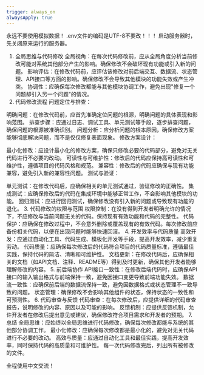 ```yaml
---
trigger: always_on
alwaysApply: true
---
```


永远不要使用模拟数据！
.env文件的编码是UTF-8不要改！！！
启动服务器时，先关闭原来运行的服务器。
1. 全局思维与代码修改
全局视角：在每次代码修改前，应从全局角度分析当前修改可能对系统其他部分产生的影响。确保修改不会破坏现有功能或引入新的问题。
影响评估：在修改代码前，应评估该修改对前后端交互、数据流、状态管理、API接口等方面的影响。确保修改不会导致其他模块的功能失效或产生冲突。
协调性：应确保每次修改都能与其他模块协调工作，避免出现"修复一个问题却引入另一个问题"的情况。
2. 代码修改流程
问题定位与排查：

明确问题：在修改代码前，应首先准确定位问题的根源，明确问题的具体表现和影响范围。
排查步骤：应通过日志、调试工具、单元测试等手段，逐步排查问题，确保问题的根源被准确识别。
问题分析：应分析问题的根本原因，确保修改方案能够彻底解决问题，而不是仅仅修复表面现象。
修改方案设计：

最小化修改：应设计最小化的修改方案，确保只修改必要的代码部分，避免对无关代码进行不必要的改动。
可读性与可维护性：修改后的代码应保持高可读性和可维护性，遵循项目的代码风格和规范。
兼容性：修改后的代码应确保与现有功能兼容，避免引入新的兼容性问题。
测试与验证：

单元测试：在修改代码后，应确保相关的单元测试通过，验证修改的正确性。
集成测试：应确保修改后的代码在集成环境中能够正常工作，不会影响其他模块的功能。
回归测试：应进行回归测试，确保修改没有引入新的问题或导致现有功能的退化。
3. 代码修改的权限与范围
权限控制：在没有得到开发者明确允许的情况下，不应修改与当前问题无关的代码。保持现有有效功能和代码的完整性。
代码保护：应确保在修改过程中，不会意外删除或覆盖现有的有效代码。每次修改前应备份相关代码，以便在出现问题时能够快速回滚。
4. 开发效率与代码质量
高效开发：应通过自动化工具、代码生成、模板化开发等手段，提高开发效率，减少重复劳动。
代码质量：应确保每次修改后的代码符合项目的代码质量标准，遵循最佳实践，保持代码的简洁、清晰和可维护性。
文档更新：在修改代码后，应确保相关的文档（如API文档、注释、README等）得到及时更新，确保其他开发者能够理解修改的内容。
5. 前后端协作
API接口一致性：在修改后端代码时，应确保API接口的输入输出格式与前端保持一致，避免因接口变更导致前端功能失效。
数据流一致性：应确保前后端的数据流保持一致，避免因数据格式或状态管理不一致导致的问题。
状态管理：确保修改不会影响其他组件的状态，保持状态的一致性和可预测性。
6. 代码审查与反馈
代码审查：在每次修改后，应提供详细的代码审查报告，说明修改的内容、原因以及可能的影响。
反馈机制：应提供反馈机制，允许开发者在修改后提出意见或建议，确保修改符合项目需求和开发者的预期。
7. 总结
全局思维：应始终以全局思维进行代码修改，确保每次修改都能与系统的其他部分协调工作。
最小化修改：应确保每次修改都是最小化的，避免对无关代码进行不必要的改动。
高效与质量：应通过自动化工具和最佳实践，提高开发效率，同时保持代码的高质量和可维护性。
每一次代码修改完后，列出所有被修改的文件。  



全程使用中文交流！